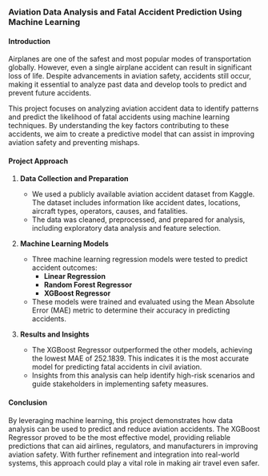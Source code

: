 ### **Aviation Data Analysis and Fatal Accident Prediction Using Machine Learning**  

#### **Introduction**  
Airplanes are one of the safest and most popular modes of transportation globally. However, even a single airplane accident can result in significant loss of life. Despite advancements in aviation safety, accidents still occur, making it essential to analyze past data and develop tools to predict and prevent future accidents.  

This project focuses on analyzing aviation accident data to identify patterns and predict the likelihood of fatal accidents using machine learning techniques. By understanding the key factors contributing to these accidents, we aim to create a predictive model that can assist in improving aviation safety and preventing mishaps.  

#### **Project Approach**  
1. **Data Collection and Preparation**  
   - We used a publicly available aviation accident dataset from Kaggle. The dataset includes information like accident dates, locations, aircraft types, operators, causes, and fatalities.  
   - The data was cleaned, preprocessed, and prepared for analysis, including exploratory data analysis and feature selection.  

2. **Machine Learning Models**  
   - Three machine learning regression models were tested to predict accident outcomes:  
     - **Linear Regression**  
     - **Random Forest Regressor**  
     - **XGBoost Regressor**  
   - These models were trained and evaluated using the Mean Absolute Error (MAE) metric to determine their accuracy in predicting accidents.  

3. **Results and Insights**  
   - The XGBoost Regressor outperformed the other models, achieving the lowest MAE of 252.1839. This indicates it is the most accurate model for predicting fatal accidents in civil aviation.  
   - Insights from this analysis can help identify high-risk scenarios and guide stakeholders in implementing safety measures.  

#### **Conclusion**  
By leveraging machine learning, this project demonstrates how data analysis can be used to predict and reduce aviation accidents. The XGBoost Regressor proved to be the most effective model, providing reliable predictions that can aid airlines, regulators, and manufacturers in improving aviation safety. With further refinement and integration into real-world systems, this approach could play a vital role in making air travel even safer.  

